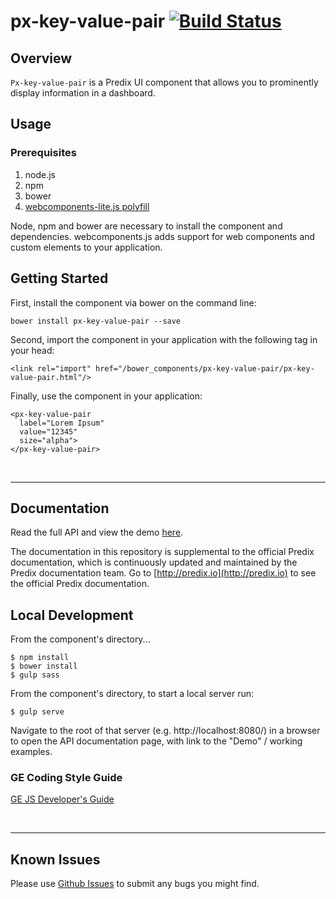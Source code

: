 # px-key-value-pair [![Build Status](https://travis-ci.org/PredixDev/px-key-value-pair.svg?branch=master)](https://travis-ci.org/PredixDev/px-key-value-pair)

## Overview

`Px-key-value-pair` is a Predix UI component that allows you to prominently display information in a dashboard.

## Usage

### Prerequisites
1. node.js
2. npm
3. bower
4. [webcomponents-lite.js polyfill](https://github.com/webcomponents/webcomponentsjs)

Node, npm and bower are necessary to install the component and dependencies. webcomponents.js adds support for web components and custom elements to your application.

## Getting Started

First, install the component via bower on the command line:

```
bower install px-key-value-pair --save
```

Second, import the component in your application with the following tag in your head:

```
<link rel="import" href="/bower_components/px-key-value-pair/px-key-value-pair.html"/>
```

Finally, use the component in your application:

```
<px-key-value-pair
  label="Lorem Ipsum"
  value="12345"
  size="alpha">
</px-key-value-pair>
```

<br />
<hr />

## Documentation

Read the full API and view the demo [here](https://predixdev.github.io/px-key-value-pair).

The documentation in this repository is supplemental to the official Predix documentation, which is continuously updated and maintained by the Predix documentation team. Go to [http://predix.io](http://predix.io)  to see the official Predix documentation.


## Local Development

From the component's directory...

```
$ npm install
$ bower install
$ gulp sass
```

From the component's directory, to start a local server run:

```
$ gulp serve
```

Navigate to the root of that server (e.g. http://localhost:8080/) in a browser to open the API documentation page, with link to the "Demo" / working examples.

### GE Coding Style Guide
[GE JS Developer's Guide](https://github.com/GeneralElectric/javascript)

<br />
<hr />

## Known Issues

Please use [Github Issues](https://github.com/PredixDev/px-key-value-pair/issues) to submit any bugs you might find.
